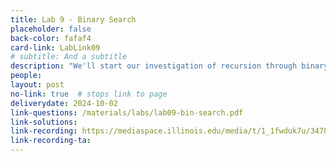 ```yaml
---
title: Lab 9 - Binary Search
placeholder: false
back-color: fafaf4
card-link: LabLink09
# subtitle: And a subtitle
description: "We'll start our investigation of recursion through binary search and the many variations of the binary search problem."
people:
layout: post
no-link: true  # stops link to page 
deliverydate: 2024-10-02
link-questions: /materials/labs/lab09-bin-search.pdf
link-solutions: 
link-recording: https://mediaspace.illinois.edu/media/t/1_1fwduk7u/347892222
link-recording-ta:
---
```











